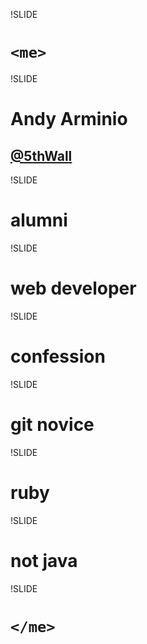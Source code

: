 !SLIDE

# `<me>`

!SLIDE

# Andy Arminio
## [@5thWall](http://twitter.com/5thWall)

!SLIDE

# alumni

!SLIDE

# web developer

!SLIDE

# confession

!SLIDE

# git novice

!SLIDE

# ruby

!SLIDE

# not java

!SLIDE

# `</me>`